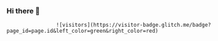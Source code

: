 ### Hi there 👋

                    ![visitors](https://visitor-badge.glitch.me/badge?page_id=page.id&left_color=green&right_color=red)
                
<!--
**BarPupko/BarPupko** is a ✨ _special_ ✨ repository because its `README.md` (this file) appears on your GitHub profile.

Here are some ideas to get you started:

- 🔭 I’m currently working on ...
- 🌱 I’m currently learning ...
- 👯 I’m looking to collaborate on ...
- 🤔 I’m looking for help with ...
- 💬 Ask me about ...
- 📫 How to reach me: ...
- 😄 Pronouns: ...
- ⚡ Fun fact: ...
-->
